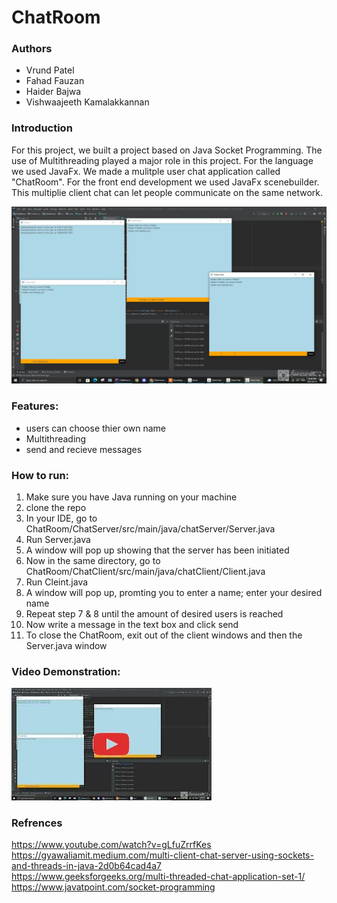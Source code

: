 # ChatRoom

### Authors

- Vrund Patel
- Fahad Fauzan
- Haider Bajwa
- Vishwaajeeth Kamalakkannan

### Introduction 

For this project, we built a project based on Java Socket Programming. The use of Multithreading played a major role in this project. For the language we used JavaFx. We made a mulitple user chat application called "ChatRoom". For the front end development we used JavaFx scenebuilder. This multiplie client chat can let people communicate on the same network.

![alt text](https://github.com/printhaider/ChatRoom/blob/main/demonstration_Moment.jpg?raw=true)

### Features:

- users can choose thier own name
- Multithreading
- send and recieve messages

### How to run:

1. Make sure you have Java running on your machine
2. clone the repo
3. In your IDE, go to ChatRoom/ChatServer/src/main/java/chatServer/Server.java
4. Run Server.java
5. A window will pop up showing that the server has been initiated 
6. Now in the same directory, go to ChatRoom/ChatClient/src/main/java/chatClient/Client.java
7. Run Cleint.java
8. A window will pop up, promting you to enter a name; enter your desired name
9. Repeat step 7 & 8 until the amount of desired users is reached
10. Now write a message in the text box and click send
11. To close the ChatRoom, exit out of the client windows and then the Server.java window

### Video Demonstration:
[![Watch the video](https://github.com/printhaider/ChatRoom/blob/main/mq2.jpg?raw=true)](https://youtu.be/EDOzaVZDYfM)

### Refrences 

https://www.youtube.com/watch?v=gLfuZrrfKes \
https://gyawaliamit.medium.com/multi-client-chat-server-using-sockets-and-threads-in-java-2d0b64cad4a7 \
https://www.geeksforgeeks.org/multi-threaded-chat-application-set-1/ \
https://www.javatpoint.com/socket-programming 



